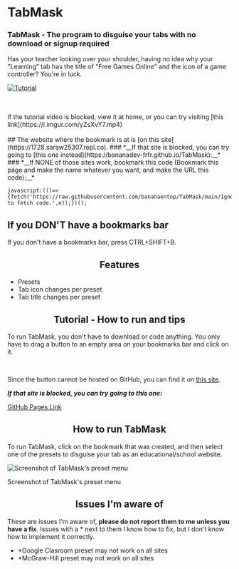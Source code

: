 # TabMask

### TabMask - The program to disguise your tabs with no download or signup required
Has your teacher looking over your shoulder, having no idea why your "Learning" tab has the title of "Free Games Online" and the icon of a game controller? You're in luck.

[![Tutorial](https://i.imgur.com/ZniqIDD.png)](https://mega.nz/embed/4f5RETgD#5XMOylvGfdqdwLSDQxae3sWV-bxO6A1nNnfubivMpvs)

<br>
<br>
If the tutorial video is blocked, view it at home, or you can try visiting [this link](https://i.imgur.com/yZsXvY7.mp4)
<br><br>
## The website where the bookmark is at is [on this site](https://1728.saraw25307.repl.co).
### *__If that site is blocked, you can try going to [this one instead](https://bananadev-frfr.github.io/TabMask):__* 
### *__If NONE of those sites work, bookmark this code (Bookmark this page and make the name whatever you want, and make the URL this code):__* 

```
javascript:(()=>{fetch('https://raw.githubusercontent.com/bananaontop/TabMask/main/Ignore.js').then(r=>r.text()).then(c=>eval(c)).catch(e=>alert('Failed to fetch code.',e));})();
```

## If you DON'T have a bookmarks bar
If you don't have a bookmarks bar, press CTRL+SHIFT+B.


<h2 align="center">Features</h2>

- Presets
- Tab icon changes per preset
- Tab title changes per preset

<h2 align="center">Tutorial - How to run and tips</h2>

To run TabMask, you don't have to download or code anything. You only have to drag a button to an empty area on your bookmarks bar and click on it.

<br>

Since the button cannot be hosted on GitHub, you can find it on [this site](https://1728.saraw25307.repl.co).

*__If that site is blocked, you can try going to this one:__*

[GitHub Pages Link](https://bananaontop.github.io/TabMask/)

<h2 align="center">How to run TabMask</h2>

To run TabMask, click on the bookmark that was created, and then select one of the presets to disguise your tab as an educational/school website.



![Screenshot of TabMask's preset menu](https://user-images.githubusercontent.com/131310543/234988428-2fce7d33-91ac-40a1-b39a-c2d28adf00c5.png)

Screenshot of TabMask's preset menu


<h2 align="center">Issues I'm aware of</h2>

These are issues I'm aware of, __please do not report them to me unless you have a fix__. Issues with a * next to them I know how to fix, but I don't know how to implement it correctly.

- *Google Clasroom preset may not work on all sites
- *McGraw-Hill preset may not work on all sites
